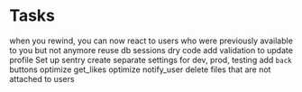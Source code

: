 # Tasks

when you rewind, you can now react to users who were previously available to you but not anymore
reuse db sessions
dry code
add validation to update profile
Set up sentry
create separate settings for dev, prod, testing
add `back` buttons
optimize get_likes
optimize notify_user
delete files that are not attached to users

